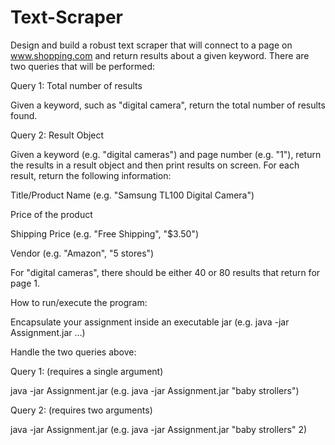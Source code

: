 Text-Scraper
============

Design and build a robust text scraper that will connect to a page on www.shopping.com and return results about a given keyword. There are two queries that will be performed:

Query 1: Total number of results

Given a keyword, such as "digital camera", return the total number of results found.

Query 2: Result Object

Given a keyword (e.g. "digital cameras") and page number (e.g. "1"), return the results in a result object and then print results on screen. For each result, return the following information:

Title/Product Name (e.g. "Samsung TL100 Digital Camera")

Price of the product

Shipping Price (e.g. "Free Shipping", "$3.50")

Vendor (e.g. "Amazon", "5 stores")

For "digital cameras", there should be either 40 or 80 results that return for page 1.

How to run/execute the program:

Encapsulate your assignment inside an executable jar (e.g. java -jar Assignment.jar ...)

Handle the two queries above:

Query 1: (requires a single argument)

java -jar Assignment.jar <keyword> (e.g. java -jar Assignment.jar "baby strollers")

Query 2: (requires two arguments)

java -jar Assignment.jar <keyword> <page number> (e.g. java -jar Assignment.jar "baby strollers" 2)
